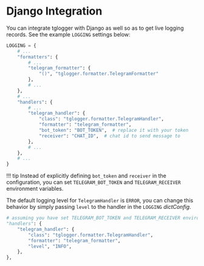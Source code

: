 # Django Integration

You can integrate tglogger with Django as well so as to get live logging
records. See the example `LOGGING` settings below:

```python
LOGGING = {
    # ...
    "formatters": {
        # ...
        "telegram_formatter": {
            "()", "tglogger.formatter.TelegramFormatter"
        },
        # ...
    },
    # ...
    "handlers": {
        # ...
        "telegram_handler": {
            "class": "tglogger.formatter.TelegramHandler",
            "formatter": "telegram_formatter",
            "bot_token": "BOT_TOKEN",  # replace it with your token
            "receiver": "CHAT_ID",  # chat id to send message to
        },
        # ...
    },
    # ...
}
```

!!! tip
    Instead of explicitly defining `bot_token` and `receiver` in the
    configuration, you can set `TELEGRAM_BOT_TOKEN` and `TELEGRAM_RECEIVER`
    environment variables.

The default logging level for `TelegramHandler` is `ERROR`, you can change
this behavior by simply passing `level` to the handler in the `LOGGING`
*dictConfig*.

```python
# assuming you have set TELEGRAM_BOT_TOKEN and TELEGRAM_RECEIVER environment variables
"handlers": {
    "telegram_handler": {
        "class": "tglogger.formatter.TelegramHandler",
        "formatter": "telegram_formatter",
        "level", "INFO",
    },
},
```
